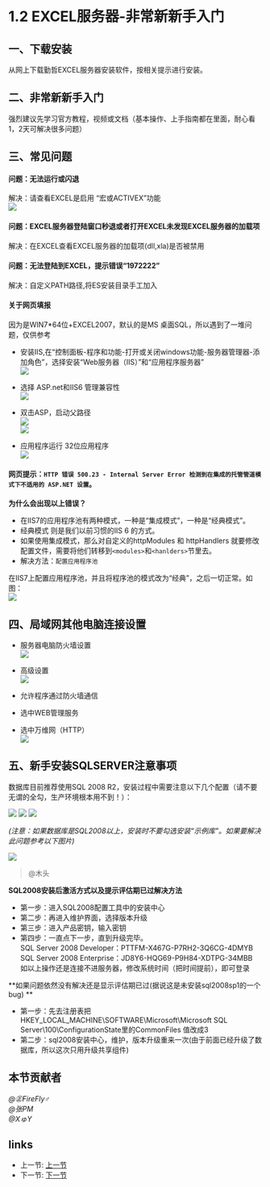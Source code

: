 # 1.2 EXCEL服务器-非常新新手入门

## 一、下载安装
从网上下载勤哲EXCEL服务器安装软件，按相关提示进行安装。

## 二、非常新新手入门
强烈建议先学习官方教程，视频或文档（基本操作、上手指南都在里面，耐心看1，2天可解决很多问题）

## 三、常见问题
#### 问题：无法运行或闪退  
解决：请查看EXCEL是启用 “宏或ACTIVEX”功能  
![](/images/1.2.11.png)

#### 问题：EXCEL服务器登陆窗口秒退或者打开EXCEL未发现EXCEL服务器的加载项  
解决：在EXCEL查看EXCEL服务器的加载项(dll,xla)是否被禁用

#### 问题：无法登陆到EXCEL，提示错误“1972222”  
解决：自定义PATH路径,将ES安装目录手工加入

#### 关于网页填报
因为是WIN7*64位+EXCEL2007，默认的是MS 桌面SQL，所以遇到了一堆问题，仅供参考  
  * 安装IIS,在“控制面板-程序和功能-打开或关闭windows功能-服务器管理器-添加角色”，选择安装“Web服务器（IIS）”和“应用程序服务器”  
![](/images/1.2.8.jpg)

  * 选择 ASP.net和IIS6 管理兼容性  
![](/images/1.2.9.jpg) 

  * 双击ASP，启动父路径  
![](/images/1.2.1.png)  
![](/images/1.2.2.png)

  * 应用程序运行 32位应用程序  
![](/images/1.2.3.png)  

#### 网页提示：`HTTP 错误 500.23 - Internal Server Error 检测到在集成的托管管道模式下不适用的 ASP.NET 设置`。

**为什么会出现以上错误？**
 * 在IIS7的应用程序池有两种模式，一种是“集成模式”，一种是“经典模式”。
 * 经典模式 则是我们以前习惯的IIS 6 的方式。
 * 如果使用集成模式，那么对自定义的httpModules 和 httpHandlers 就要修改配置文件，需要将他们转移到`<modules>`和`<hanlders>`节里去。
 * 解决方法：`配置应用程序池`

在IIS7上配置应用程序池，并且将程序池的模式改为“经典”，之后一切正常。如图：  
![](/images/1.2.4.jpg) 

## 四、局域网其他电脑连接设置
 * 服务器电脑防火墙设置  
![](/images/1.2.5.png)

 * 高级设置  
![](/images/1.2.6.png)

 * 允许程序通过防火墙通信  
 * 选中WEB管理服务  
 * 选中万维网（HTTP）  
![](/images/1.2.7.png)

## 五、新手安装SQLSERVER注意事项
数据库目前推荐使用SQL 2008 R2，安装过程中需要注意以下几个配置（请不要无谓的全勾，生产环境根本用不到！）：

![](/images/1.2.12.png)
![](/images/1.2.13.png)
![](/images/1.2.14.png)
  
*(注意：如果数据库是SQL2008以上，安装时不要勾选安装“示例库”。如果要解决此问题参考以下图片)*  

![](/images/1.2.10.png)

>@木头 

**SQL2008安装后激活方式以及提示评估期已过解决方法**

* 第一步：进入SQL2008配置工具中的安装中心  
* 第二步：再进入维护界面，选择版本升级  
* 第三步：进入产品密钥，输入密钥  
* 第四步：一直点下一步，直到升级完毕。  
SQL Server 2008 Developer：PTTFM-X467G-P7RH2-3Q6CG-4DMYB  
SQL Server 2008 Enterprise：JD8Y6-HQG69-P9H84-XDTPG-34MBB  
如以上操作还是连接不进服务器，修改系统时间（把时间提前），即可登录  
 
**如果问题依然没有解决还是显示评估期已过(据说这是未安装sql2008sp1的一个bug)  **

* 第一步：先去注册表把HKEY_LOCAL_MACHINE\SOFTWARE\Microsoft\Microsoft SQL   Server\100\ConfigurationState里的CommonFiles 值改成3  
* 第二步：sql2008安装中心，维护，版本升级重来一次(由于前面已经升级了数据库，所以这次只用升级共享组件)

## 本节贡献者
*@㊣FireFly♂*  
*@张PM*  
*@XゅY*  
 
## links
  * 上一节: [上一节](<01.1.md>)
  * 下一节: [下一节](<01.3.md>)
